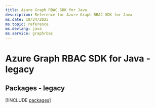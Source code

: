 ```yaml
---
title: Azure Graph RBAC SDK for Java
description: Reference for Azure Graph RBAC SDK for Java
ms.date: 10/24/2025
ms.topic: reference
ms.devlang: java
ms.service: graphrbac
---
```

# Azure Graph RBAC SDK for Java - legacy
## Packages - legacy
[!INCLUDE [packages](graph-rbac-index.md)]